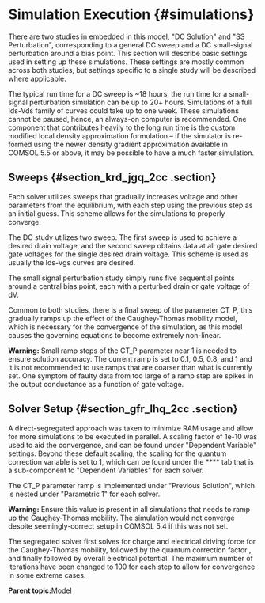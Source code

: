 # Simulation Execution {#simulations}

There are two studies in embedded in this model, "DC Solution" and "SS Perturbation", corresponding to a general DC sweep and a DC small-signal perturbation around a bias point. This section will describe basic settings used in setting up these simulations. These settings are mostly common across both studies, but settings specific to a single study will be described where applicable.

The typical run time for a DC sweep is ~18 hours, the run time for a small-signal perturbation simulation can be up to 20+ hours. Simulations of a full Ids-Vds family of curves could take up to one week. These simulations cannot be paused, hence, an always-on computer is recommended. One component that contributes heavily to the long run time is the custom modified local density approximation formulation – if the simulator is re-formed using the newer density gradient approximation available in COMSOL 5.5 or above, it may be possible to have a much faster simulation.

## Sweeps {#section_krd_jgq_2cc .section}

Each solver utilizes sweeps that gradually increases voltage and other parameters from the equilibrium, with each step using the previous step as an initial guess. This scheme allows for the simulations to properly converge.

The DC study utilizes two sweep. The first sweep is used to achieve a desired drain voltage, and the second sweep obtains data at all gate desired gate voltages for the single desired drain voltage. This scheme is used as usually the Ids-Vgs curves are desired.

The small signal perturbation study simply runs five sequential points around a central bias point, each with a perturbed drain or gate voltage of dV.

Common to both studies, there is a final sweep of the parameter CT\_P, this gradually ramps up the effect of the Caughey-Thomas mobility model, which is necessary for the convergence of the simulation, as this model causes the governing equations to become extremely non-linear.

**Warning:** Small ramp steps of the CT\_P parameter near 1 is needed to ensure solution accuracy. The current ramp is set to 0.1, 0.5, 0.8, and 1 and it is not recommended to use ramps that are coarser than what is currently set. One symptom of faulty data from too large of a ramp step are spikes in the output conductance as a function of gate voltage.

## Solver Setup {#section_gfr_lhq_2cc .section}

A direct-segregated approach was taken to minimize RAM usage and allow for more simulations to be executed in parallel. A scaling factor of 1e-10 was used to aid the convergence, and can be found under "Dependent Variable" settings. Beyond these default scaling, the scaling for the quantum correction variable is set to 1, which can be found under the **** tab that is a sub-component to "Dependent Variables" for each solver.

The CT\_P parameter ramp is implemented under "Previous Solution", which is nested under "Parametric 1" for each solver.

**Warning:** Ensure this value is present in all simulations that needs to ramp up the Caughey-Thomas mobility. The simulation would not converge despite seemingly-correct setup in COMSOL 5.4 if this was not set.

The segregated solver first solves for charge and electrical driving force for the Caughey-Thomas mobility, followed by the quantum correction factor , and finally followed by overall electrical potential. The maximum number of iterations have been changed to 100 for each step to allow for convergence in some extreme cases.

**Parent topic:**[Model](model_0.md)

